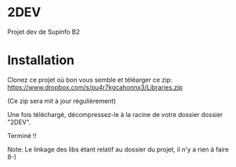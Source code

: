 ﻿2DEV
====

Projet dev de Supinfo B2

Installation
============

Clonez ce projet où bon vous semble et téléarger ce zip:
https://www.dropbox.com/s/pu4r7kgcahonnx3/Libraries.zip

(Ce zip sera mit à jour régulièrement)

Une fois téléchargé, décompressez-le à la racine de votre dossier dossier "2DEV".

Terminé !! 

Note: Le linkage des libs étant relatif au dossier du projet, il n'y a rien à faire 8-)